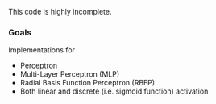 This code is highly incomplete.

### Goals
Implementations for

* Perceptron
* Multi-Layer Perceptron (MLP)
* Radial Basis Function Perceptron (RBFP)
* Both linear and discrete (i.e. sigmoid function) activation